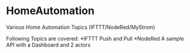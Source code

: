 # HomeAutomation
Various Home Automation Topics (IFTTT/NodeRed/MyStrom)

Following Topics are covered:
  *IFTTT
    Push and Pull
  *NodeRed
    A sample API with a Dashboard and 2 actors
